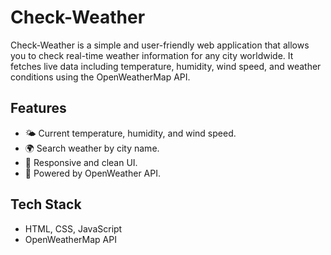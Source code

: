 # Check-Weather

Check-Weather is a simple and user-friendly web application that allows you to check real-time weather information for any city worldwide. It fetches live data including temperature, humidity, wind speed, and weather conditions using the OpenWeatherMap API.

## Features
- 🌤️ Current temperature, humidity, and wind speed.
- 🌍 Search weather by city name.
- 📱 Responsive and clean UI.
- 🔗 Powered by OpenWeather API.

## Tech Stack
- HTML, CSS, JavaScript
- OpenWeatherMap API
